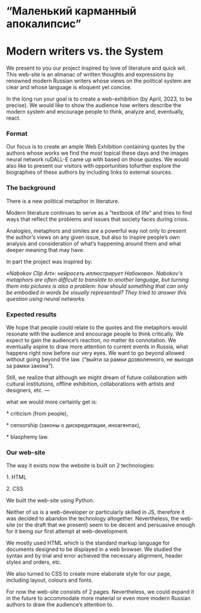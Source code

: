 
<h1>“Маленький карманный апокалипсис”</h1>
<h1>Modern writers vs. the System</h1>
<p>We present to you our project inspired by love of literature and quick wit. This web-site is an almanac of written thoughts and expressions by renowned modern Russian writers whose views on the political system are clear and whose language is eloquent yet concise.</p>

<p>In the long run your goal is to create a web-exhibition (by April, 2023, to be precise). We would like to show the audience how writers describe the modern system and encourage people to think, analyze and, eventually, react.</p>

<h3>Format </h3>
<p>Our focus is to create an ample Web Exhibition containing quotes by the authors whose works we find the most topical these days and the images neural network ruDALL-E came up with based on those quotes. We would also like to present our visitors with opportunities tofurther explore the biographies of these authors by including links to external sources. </p>


<h3>The background</h3>

<p>There is a new political metaphor in literature.</p>
<p>Modern literature continues to serve as a "textbook of life" and tries to find ways that reflect the problems and issues that society faces during crisis.</p>
<p>Analogies, metaphors and similes are a powerful way not only to present the author’s views on any given issue, but also to inspire people’s own analysis and consideration of what’s happening around them and what deeper meaning that may have.</p>

In part the project was inspired by:
<p> <i>«Nabokov Clip Art»: нейросеть иллюстрирует Набокова».
Nabokov's metaphors are often difficult to translate to another language, but turning them into pictures is also a problem: how should something that can only be embodied in words be visually represented? They tried to answer this question using neural networks.</i> </p>


<h3>Expected results </h3>
<p> We hope that people could relate to the quotes and the metaphors would resonate with the audience and encourage people to think critically. We expect to gain the audience’s reaction, no matter its connotation. We eventually aspire to draw more attention to current events in Russia, what happens right now before our very eyes. We want to go beyond allowed without going beyond the law. (“выйти за рамки дозволенного, не выходя за рамки закона”).</p>

<p>Still, we realize that although we might dream of future collaboration with cultural institutions, offline exhibition, collaborations with artists and designers, etc. —</p>
		<p> what we would more certainly get is:</p>
           <p> * criticism (from people),</p>
           <p> * censorship (законы о дискредитации, иноагентах),</p>
           <p> * blasphemy law.</p>


<h3>Our web-site</h3>
<p>The way it exists now the website is built on 2 technologies:
<p>1. HTML</p>
<p>2. CSS</p>

<p>We built the web-site using Python. </p>

<p>Neither of us is a web-developer or particularly skilled in JS, therefore it was decided to abandon the technology altogether. Nevertheless, the web-site (or the draft that we present) seem to be decent and persuasive enough for it being our first attempt at web-development. </p>

<p>We mostly used HTML which is the standard markup language for documents designed to be displayed in a web browser. We studied the syntax and by trial and error achieved the necessary alignment, header styles and orders, etc. </p>

<p>We also turned to CSS to create more elaborate style for our page, including layout, colours and fonts.</p>

<p>For now the web-site consists of 2 pages. Nevertheless, we could expand it in the future to accommodate more material or even more modern Russian authors to draw the audience’s attention to. </p>



